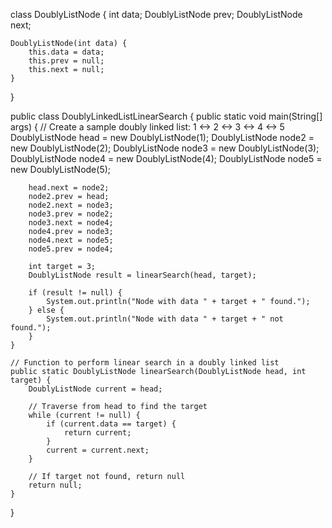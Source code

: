 class DoublyListNode {
    int data;
    DoublyListNode prev;
    DoublyListNode next;

    DoublyListNode(int data) {
        this.data = data;
        this.prev = null;
        this.next = null;
    }
}

public class DoublyLinkedListLinearSearch {
    public static void main(String[] args) {
        // Create a sample doubly linked list: 1 <-> 2 <-> 3 <-> 4 <-> 5
        DoublyListNode head = new DoublyListNode(1);
        DoublyListNode node2 = new DoublyListNode(2);
        DoublyListNode node3 = new DoublyListNode(3);
        DoublyListNode node4 = new DoublyListNode(4);
        DoublyListNode node5 = new DoublyListNode(5);

        head.next = node2;
        node2.prev = head;
        node2.next = node3;
        node3.prev = node2;
        node3.next = node4;
        node4.prev = node3;
        node4.next = node5;
        node5.prev = node4;

        int target = 3;
        DoublyListNode result = linearSearch(head, target);

        if (result != null) {
            System.out.println("Node with data " + target + " found.");
        } else {
            System.out.println("Node with data " + target + " not found.");
        }
    }

    // Function to perform linear search in a doubly linked list
    public static DoublyListNode linearSearch(DoublyListNode head, int target) {
        DoublyListNode current = head;

        // Traverse from head to find the target
        while (current != null) {
            if (current.data == target) {
                return current;
            }
            current = current.next;
        }

        // If target not found, return null
        return null;
    }
}
